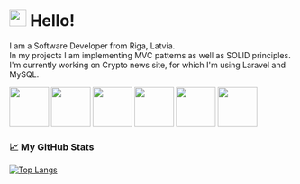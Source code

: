 # <img src="https://raw.githubusercontent.com/MartinHeinz/MartinHeinz/master/wave.gif" width="30px"> Hello! 


I am a Software Developer from Riga, Latvia. </br>
In my projects I am implementing MVC patterns as well as SOLID principles. </br>
I'm currently working on Crypto news site, for which I'm using Laravel and MySQL. </br>

<img src="https://cdn.worldvectorlogo.com/logos/php-1.svg" width="70" height="70"> <img src="https://cdn.worldvectorlogo.com/logos/html-1.svg" width="70" height="70"> <img src="https://cdn.worldvectorlogo.com/logos/css-3.svg" width="70" height="70"> <img src="https://cdn.worldvectorlogo.com/logos/git.svg" width="70" height="70"> <img src="https://cdn.worldvectorlogo.com/logos/laravel-2.svg" width="70" height="70"> <img src="https://cdn.worldvectorlogo.com/logos/mysql-6.svg" width="70" height="70">

### &#x1f4c8; My GitHub Stats

[![Top Langs](https://github-readme-stats.vercel.app/api/top-langs/?username=robertaak&theme=radical)](https://github.com/anuraghazra/github-readme-stats)
